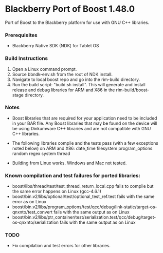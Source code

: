# Blackberry Port of Boost 1.48.0

Port of Boost to the Blackberry platform for use with GNU C++ libraries.

### Prerequisites

- Blackberry Native SDK (NDK) for Tablet OS

### Build Instructions

1. Open a Linux command prompt.
2. Source bbndk-env.sh from the root of NDK install.
3. Navigate to local boost repo and go into the rim-build directory.
4. Run the build script: "build.sh install". This will generate
    and install release and debug libraries for ARM and X86 in the 
    rim-build/boost-stage directory.

### Notes

- Boost libraries that are required for your application need to be included in your BAR file. Any Boost libraries
    that may be found on the device will be using Dinkumware C++ libraries and are not compatible with GNU C++ libraries.

- The following libraries compile and the tests pass (with a few exceptions noted below) on ARM and X86:
    date_time
    filesystem
    program_options
    random
    regex
    system
    thread

- Building from Linux works. Windows and Mac not tested.

### Known compilation and test failures for ported libraries:

- boost/libs/thread/test/test_thread_return_local.cpp fails to compile but the same
error happens on Linux (gcc-4.6.1)
- boost/bin.v2/libs/optional/test/optional_test_ref.test fails with the same error as on Linux
- boost/bin.v2/libs/program_options/test/qcc/debug/link-static/target-os-qnxnto/test_convert fails with the same output as on Linux
- boost/bin.v2/libs/ptr_container/test/serialization.test/qcc/debug/target-os-qnxnto/serialization fails with the same output as on Linux

### TODO

- Fix compilation and test errors for other libraries.
